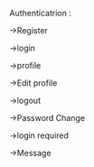 Authenticatrion :

->Register

->login

->profile

->Edit profile

->logout

->Password Change

->login required

->Message

